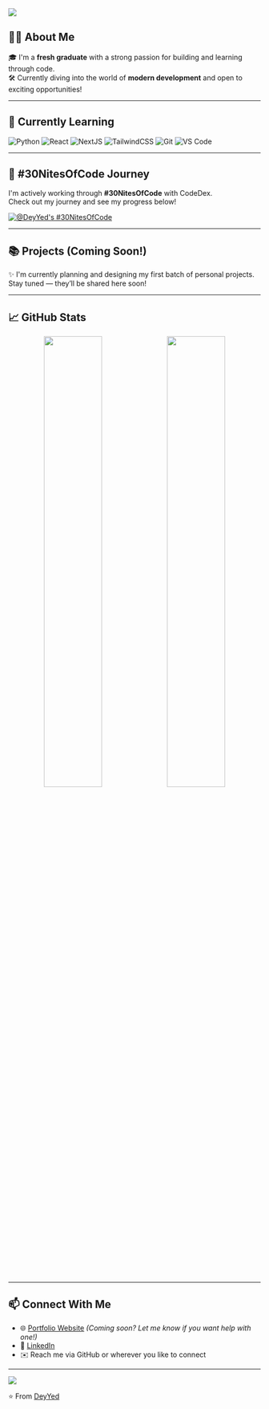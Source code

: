 <!-- Banner -->
<img src="https://capsule-render.vercel.app/api?type=waving&color=0f172a&height=200&section=header&text=Hey!%20I'm%20DeyYed%20👋&fontSize=40&fontColor=ffffff&fontAlignY=35" />

## 👨‍💻 About Me
🎓 I'm a **fresh graduate** with a strong passion for building and learning through code.  
🛠️ Currently diving into the world of **modern development** and open to exciting opportunities!

---

## 🚀 Currently Learning
![Python](https://img.shields.io/badge/-Python-05122A?style=flat&logo=python&logoColor=white)
![React](https://img.shields.io/badge/-ReactJS-20232A?style=flat&logo=react&logoColor=61DAFB)
![NextJS](https://img.shields.io/badge/-Next.js-000000?style=flat&logo=next.js&logoColor=white)
![TailwindCSS](https://img.shields.io/badge/-TailwindCSS-0f172a?style=flat&logo=tailwindcss&logoColor=38BDF8)
![Git](https://img.shields.io/badge/-Git-0f172a?style=flat&logo=git&logoColor=F05032)
![VS Code](https://img.shields.io/badge/-VSCode-007ACC?style=flat&logo=visual-studio-code&logoColor=white)

---

## 🌙 #30NitesOfCode Journey
I'm actively working through **#30NitesOfCode** with CodeDex.  
Check out my journey and see my progress below!

[![@DeyYed's #30NitesOfCode](https://www.codedex.io/api/petStatus?user=DeyYed)](https://www.codedex.io/@DeyYed/30-nites-of-code)

---

## 📚 Projects (Coming Soon!)
✨ I'm currently planning and designing my first batch of personal projects.  
Stay tuned — they’ll be shared here soon!

---

## 📈 GitHub Stats

<p align="center">
  <img width="48%" src="https://github-readme-stats.vercel.app/api?username=DeyYed&show_icons=true&theme=radical" />
  <img width="48%" src="https://github-readme-streak-stats.herokuapp.com/?user=DeyYed&theme=radical" />
</p>

---

## 📫 Connect With Me

- 🌐 [Portfolio Website](#) *(Coming soon? Let me know if you want help with one!)*
- 💼 [LinkedIn](https://www.linkedin.com/in/john-dayrill-flores)
- ✉️ Reach me via GitHub or wherever you like to connect

---

<img src="https://capsule-render.vercel.app/api?type=waving&color=0f172a&height=150&section=footer"/>

⭐️ From [DeyYed](https://github.com/DeyYed)
